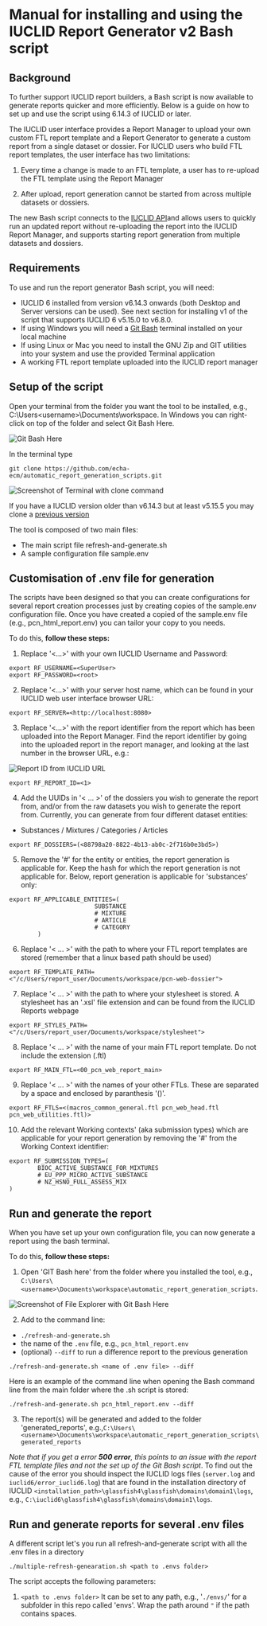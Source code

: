 # Manual for installing and using the IUCLID Report Generator v2 Bash script

## Background
To further support IUCLID report builders, a Bash script is now available to generate reports quicker and more efficiently. Below is a guide on how to set up and use the script using 6.14.3 of IUCLID or later.

The IUCLID user interface provides a Report Manager to upload your own custom FTL report template and a Report Generator to generate a custom report from a single dataset or dossier.
For IUCLID users who build FTL report templates, the user interface has two limitations:

1. Every time a change is made to an FTL template, a user has to re-upload the FTL template using the Report Manager

2. After upload, report generation cannot be started from across multiple datasets or dossiers.

The new Bash script connects to the [IUCLID API](https://iuclid6.echa.europa.eu/public-api)and allows users to quickly run an updated report without re-uploading the report into the IUCLID Report Manager, and supports starting report generation
from multiple datasets and dossiers.


## Requirements
To use and run the report generator Bash script, you will need:

- IUCLID 6 installed from version v6.14.3 onwards (both Desktop and Server versions can be used). See next section for installing v1 of the script that supports IUCLID 6 v5.15.0 to v6.8.0.
- If using Windows you will need a [Git Bash](https://gitforwindows.org/) terminal installed on your local machine
- If using Linux or Mac you need to install the GNU Zip and GIT utilities into your system and use the provided Terminal application
- A working FTL report template uploaded into the IUCLID report manager

## Setup of the script

Open your terminal from the folder you want the tool to be installed, e.g., C:\Users\<username>\Documents\workspace. In Windows you can right-click on top of the folder and select Git Bash Here.

![Git Bash Here](/doc/img/Git-bash-here.png)

In the terminal type
```
git clone https://github.com/echa-ecm/automatic_report_generation_scripts.git
```

![Screenshot of Terminal with clone command](/doc/img/git-clone.png)

If you have a IUCLID version older than v6.14.3 but at least v5.15.5 you may clone a [previous version](https://github.com/echa-ecm/automatic_report_generation_scripts)

The tool is composed of two main files:
* The main script file refresh-and-generate.sh
* A sample configuration file sample.env

## Customisation of .env file for generation

The scripts have been designed so that you can create configurations for several report creation processes just by creating copies of the sample.env configuration file. Once you have created a copied of the sample.env file (e.g., pcn_html_report.env) you can tailor your copy to you needs.

To do this, **follow these steps:**

1. Replace '<...>' with your own IUCLID Username and Password:

```
export RF_USERNAME=<SuperUser>
export RF_PASSWORD=<root>
```

2. Replace '<...>' with your server host name, which can be found in your IUCLID web user interface browser URL:

```
export RF_SERVER=<http://localhost:8080>
```

3. Replace '<...>' with the report identifier from the report which has been uploaded into the Report Manager. Find the report identifier by going into the uploaded report in the report manager,
and looking at the last number in the browser URL, e.g.:

![Report ID from IUCLID URL](/doc/img/2021-06-18_10-49-05.png)

```
export RF_REPORT_ID=<1>
```

4. Add the UUIDs in '< ... >' of the dossiers you wish to generate the report from, and/or from the raw datasets you wish to generate the report from.
Currently, you can generate from four different dataset entities:

- Substances / Mixtures / Categories / Articles

```
export RF_DOSSIERS=(<88798a20-8822-4b13-ab0c-2f716b0e3bd5>)
```

5. Remove the '#' for the entity or entities, the report generation is applicable for. Keep the hash for which the report generation is not applicable for.
Below, report generation is applicable for 'substances' only:

```
export RF_APPLICABLE_ENTITIES=(
                        SUBSTANCE
                        # MIXTURE
                        # ARTICLE
                        # CATEGORY
        )
```

6. Replace '< ... >' with the path to where your FTL report templates are stored (remember that a linux based path should be used)

```
export RF_TEMPLATE_PATH=<"/c/Users/report_user/Documents/workspace/pcn-web-dossier">
```

7. Replace '< ... >' with the path to where your stylesheet is stored. A stylesheet has an '.xsl' file extension and can be found from the IUCLID Reports webpage

```
export RF_STYLES_PATH=<"/c/Users/report_user/Documents/workspace/stylesheet">
```

8. Replace '< ... >' with the name of your main FTL report template. Do not include the extension (.ftl)

```
export RF_MAIN_FTL=<00_pcn_web_report_main>
```

9. Replace '< ... >' with the names of your other FTLs. These are separated by a space and enclosed by paranthesis '()'.

```
export RF_FTLS=<(macros_common_general.ftl pcn_web_head.ftl pcn_web_utilities.ftl)>
```

10. Add the relevant Working contexts' (aka submission types) which are applicable for your report generation by removing the '#' from the Working Context identifier:

```
export RF_SUBMISSION_TYPES=(
        BIOC_ACTIVE_SUBSTANCE_FOR_MIXTURES
        # EU_PPP_MICRO_ACTIVE_SUBSTANCE
        # NZ_HSNO_FULL_ASSESS_MIX
)
```
## Run and generate the report

When you have set up your own configuration file, you can now generate a report using the bash terminal.

To do this, **follow these steps:**

1. Open 'GIT Bash here' from the folder where you installed the tool, e.g.,  `C:\Users\<username>\Documents\workspace\automatic_report_generation_scripts`.

![Screenshot of File Explorer with Git Bash Here](/doc/img/run-script.png)


2. Add to the command line:
- `./refresh-and-generate.sh`
- the name of the `.env` file, e.g., `pcn_html_report.env`
- (optional) `--diff` to run a difference report to the previous generation

```
./refresh-and-generate.sh <name of .env file> --diff
```

Here is an example of the command line when opening the  Bash command line from the main folder where the .sh script is stored:

```
./refresh-and-generate.sh pcn_html_report.env --diff
```

3. The report(s) will be generated and added to the folder 'generated_reports', e.g.,`C:\Users\<username>\Documents\workspace\automatic_report_generation_scripts\generated_reports`

*Note that if you get a error __500 error__, this points to an issue with the report FTL template files and not the set up of the Git Bash script*. To find out the cause of the error you should inspect the IUCLID logs files (`server.log` and `iuclid6/error_iuclid6.log`) that are found in the installation directory of IUCLID `<installation_path>\glassfish4\glassfish\domains\domain1\logs`, e.g., `C:\iuclid6\glassfish4\glassfish\domains\domain1\logs`.



## Run and generate reports for several .env files

A different script let's you run all refresh-and-generate script with all the .env files in a directory

```
./multiple-refresh-genearation.sh <path to .envs folder>
```

The script accepts the following parameters:
1. `<path to .envs folder>` It can be set to any path, e.g., '`./envs/`' for a subfolder in this repo called 'envs'. Wrap the path around `"` if the path contains spaces.